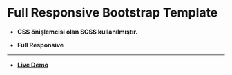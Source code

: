 # Full Responsive Bootstrap Template

* **CSS önişlemcisi olan SCSS kullanılmıştır.**

* **Full Responsive**

***

* **[Live Demo]()**


